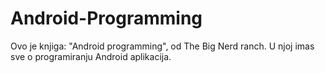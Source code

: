 # Android-Programming
Ovo je knjiga: "Android programming", od The Big Nerd ranch. U njoj imas sve o programiranju Android aplikacija.
